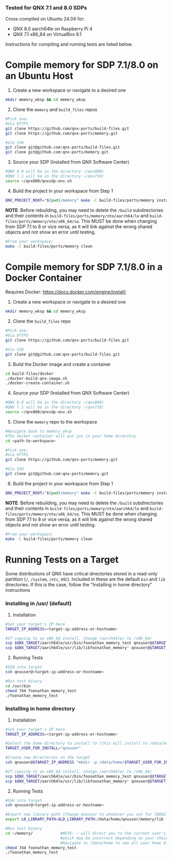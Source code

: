 ### Tested for QNX 7.1 and 8.0 SDPs
Cross-compiled on Ubuntu 24.04 for:
- QNX 8.0 aarch64le on Raspberry Pi 4
- QNX 7.1 x86_64 on VirtualBox 6.1

Instructions for compiling and running tests are listed below.

# Compile memory for SDP 7.1/8.0 on an Ubuntu Host
1. Create a new workspace or navigate to a desired one
```bash
mkdir memory_wksp && cd memory_wksp
```

2. Clone the `memory` and `build_files` repos
```bash
#Pick one:
#Via HTTPS
git clone https://github.com/qnx-ports/build-files.git
git clone https://github.com/qnx-ports/memory.git

#Via SSH
git clone git@github.com:qnx-ports/build-files.git 
git clone git@github.com:qnx-ports/memory.git 
```

3. Source your SDP (Installed from QNX Software Center)
```bash
#QNX 8.0 will be in the directory ~/qnx800/
#QNX 7.1 will be in the directory ~/qnx710/
source ~/qnx800/qnxsdp-env.sh
```

4. Build the project in your workspace from Step 1
```bash
QNX_PROJECT_ROOT="$(pwd)/memory" make -C build-files/ports/memory install -j4
```

**NOTE**: Before rebuilding, you may need to delete the `/build` subdirectories and their contents in `build-files/ports/memory/nto/aarch64/le` and `build-files/ports/memory/nto/x86_64/so`. This MUST be done when changing from SDP 7.1 to 8 or vice versa, as it will link against the wrong shared objects and not show an error until testing.
```bash
#From your workspace:
make -C build-files/ports/memory clean
```

# Compile memory for SDP 7.1/8.0 in a Docker Container
Requires Docker: https://docs.docker.com/engine/install/

1. Create a new workspace or navigate to a desired one
```bash
mkdir memory_wksp && cd memory_wksp
```

2. Clone the  `build_files` repo
```bash
#Pick one:
#Via HTTPS
git clone https://github.com/qnx-ports/build-files.git

#Via SSH
git clone git@github.com:qnx-ports/build-files.git 
```

3. Build the Docker image and create a container
```bash
cd build-files/docker
./docker-build-qnx-image.sh
./docker-create-container.sh
```

4. Source your SDP (Installed from QNX Software Center)
```bash
#QNX 8.0 will be in the directory ~/qnx800/
#QNX 7.1 will be in the directory ~/qnx710/
source ~/qnx800/qnxsdp-env.sh
```

5. Clone the `memory` repo to the workspace
```bash
#Navigate back to memory_wksp
#The docker container will put you in your home directory
cd <path-to-workspace>

#Pick one:
#Via HTTPS
git clone https://github.com/qnx-ports/memory.git

#Via SSH
git clone git@github.com:qnx-ports/memory.git
```

6. Build the project in your workspace from Step 1
```bash
QNX_PROJECT_ROOT="$(pwd)/memory" make -C build-files/ports/memory install -j4
```

**NOTE**: Before rebuilding, you may need to delete the `/build` subdirectories and their contents in `build-files/ports/memory/nto/aarch64/le` and `build-files/ports/memory/nto/x86_64/so`. This MUST be done when changing from SDP 7.1 to 8 or vice versa, as it will link against the wrong shared objects and not show an error until testing.
```bash
#From your workspace:
make -C build-files/ports/memory clean
```

# Running Tests on a Target
Some distributions of QNX have critical directories stored in a read-only partition (`/`, `/system`, `/etc`, etc). Included in these are the default `bin` and `lib` directories. If this is the case, follow the "Installing in home directory" instructions

### Installing in /usr/ (default)
1. Installation
```bash
#Set your target's IP here
TARGET_IP_ADDRESS=<target-ip-address-or-hostname>

#If copying to an x86_64 install, change /aarch64le/ to /x86_64/
scp $QNX_TARGET/aarch64le/usr/bin/foonathan_memory_test qnxuser@$TARGET_IP_ADDRESS:/usr/bin
scp $QNX_TARGET/aarch64le/usr/lib/libfoonathan_memory* qnxuser@$TARGET_IP_ADDRESS:/usr/lib
```

2. Running Tests
```bash
#SSH into target
ssh qnxuser@<target-ip-address-or-hostname>

#Run test binary
cd /usr/bin
chmod 744 foonathan_memory_test
./foonathan_memory_test
```

### Installing in home directory
1. Installation
```bash
#Set your target's IP here
TARGET_IP_ADDRESS=<target-ip-address-or-hostname>

#Select the home directory to install to (this will install to /data/home/qnxuser)
TARGET_USER_FOR_INSTALL="qnxuser"

#Create new directories on the target
ssh qnxuser@$TARGET_IP_ADDRESS "mkdir -p /data/home/$TARGET_USER_FOR_INSTALL/memory/lib"

#If copying to an x86_64 install, change /aarch64le/ to /x86_64/
scp $QNX_TARGET/aarch64le/usr/bin/foonathan_memory_test qnxuser@$TARGET_IP_ADDRESS:/data/home/$TARGET_USER_FOR_INSTALL/memory/
scp $QNX_TARGET/aarch64le/usr/lib/libfoonathan_memory* qnxuser@$TARGET_IP_ADDRESS:/data/home/$TARGET_USER_FOR_INSTALL/memory/lib
```

2. Running Tests
```bash
#SSH into target
ssh qnxuser@<target-ip-address-or-hostname>

#Export new library path (Change qnxuser to whatever you set for TARGET_USER_FOR_INSTALL)
export LD_LIBRARY_PATH=$LD_LIBRARY_PATH:/data/home/qnxuser/memory/lib

#Run test binary
cd ~/memory/            #NOTE: ~ will direct you to the current user's home directory, 
                        #which may be incorrect depending on your choices above. 
                        #Navigate to /data/home to see all user home directories
chmod 744 foonathan_memory_test
./foonathan_memory_test
```